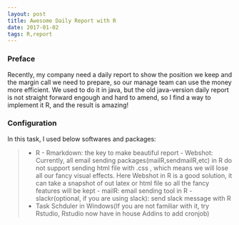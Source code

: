 ```yaml
---
layout: post
title: Awesome Daily Report with R
date: 2017-01-02 
tags: R,report
---
```

### Preface
Recently, my company need a daily report to show the position we keep and the margin call we need to prepare, so our manage team can use the money more efficient. We used to do it in java, but the old java-version daily report is not straight forward engough and hard to amend, so I find a way to implement it R, and the result is amazing!

### Configuration
In this task, I used below softwares and packages:
>* R
	- Rmarkdown: the key to make beautiful report
	- Webshot: Currently, all email sending packages(mailR,sendmailR,etc) in R do not support sending html file with .css , which means we will lose all our fancy visual effects. Here Webshot in R is a good solution, it can take a snapshot of out latex or html file so all the fancy features will be kept
	- mailR: email sending tool in R
	- slackr(optional, if you are using slack): send slack message with R
>* Task Schduler in Windows(If you are not familiar with it, try Rstudio, Rstudio now have in house Addins to add cronjob)